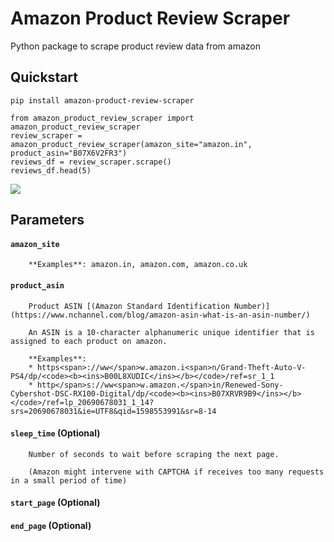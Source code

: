 # Amazon Product Review Scraper
Python package to scrape product review data from amazon

## Quickstart

```
pip install amazon-product-review-scraper
```
        
```
from amazon_product_review_scraper import amazon_product_review_scraper
review_scraper = amazon_product_review_scraper(amazon_site="amazon.in", product_asin="B07X6V2FR3")
reviews_df = review_scraper.scrape()
reviews_df.head(5)
```
    
<kbd>
  <img src="https://github.com/SinghalHarsh/amazon-product-review-scraper/blob/master/tutorials/quickstart.png">
</kbd>

## Parameters

#### ```amazon_site```
        
        **Examples**: amazon.in, amazon.com, amazon.co.uk
   
   

   
#### ```product_asin```
   
        Product ASIN [(Amazon Standard Identification Number)](https://www.nchannel.com/blog/amazon-asin-what-is-an-asin-number/)
        
        An ASIN is a 10-character alphanumeric unique identifier that is assigned to each product on amazon.
        
        **Examples**:
        * https<span>://ww</span>w.amazon.i<span>n/Grand-Theft-Auto-V-PS4/dp/<code><b><ins>B00L8XUDIC</ins></b></code>/ref=sr_1_1
        * http</span>s://ww<span>w.amazon.</span>in/Renewed-Sony-Cybershot-DSC-RX100-Digital/dp/<code><b><ins>B07XRVR9B9</ins></b></code>/ref=lp_20690678031_1_14?srs=20690678031&ie=UTF8&qid=1598553991&sr=8-14
  
   
#### ```sleep_time``` (Optional)
   
        Number of seconds to wait before scraping the next page.
        
        (Amazon might intervene with CAPTCHA if receives too many requests in a small period of time)
   
#### ```start_page``` (Optional)
#### ```end_page``` (Optional)
